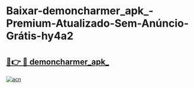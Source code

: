 # Baixar-demoncharmer_apk_-Premium-Atualizado-Sem-Anúncio-Grátis-hy4a2

# <h2><a href="https://6c8f23.esa.edu.pl?src=demoncharmer_apk_&ref=hy4a2">🔗👉 🔴 demoncharmer_apk_</a></h2>

[![acn](https://github.com/user-attachments/assets/0f9c940e-d8b0-45ae-aac7-cd30a18b3e1c)](https://6c8f23.esa.edu.pl?src=demoncharmer_apk_&ref=hy4a2)

